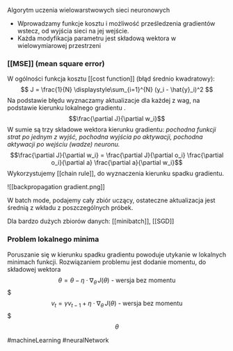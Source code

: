 Algorytm uczenia wielowarstwowych sieci neuronowych

- Wprowadzamy funkcje kosztu i możliwość prześledzenia gradientów wstecz, od wyjścia sieci na jej wejście.
- Każda modyfikacja parametru jest składową wektora w wielowymiarowej przestrzeni

### [[MSE]] (mean square error)

W ogólności funkcja kosztu [[cost function]] (błąd średnio kwadratowy):
$$ J = \frac{1}{N} \displaystyle\sum_{i=1}^{N} (y_i - \hat{y}_i)^2 $$
Na podstawie błędu wyznaczamy aktualizacje dla każdej z wag, na podstawie kierunku lokalnego gradientu .
$$\frac{\partial J}{\partial w_i}$$
W sumie są trzy składowe wektora kierunku gradientu: *pochodna funkcji strat po jednym z wyjść, pochodna wyjścia po aktywacji, pochodna aktywacji po wejściu (wadze) neuronu.*
$$\frac{\partial J}{\partial w_i} = \frac{\partial J}{\partial o_i} \frac{\partial o_i}{\partial a} \frac{\partial a}{\partial w_i}$$
Wykorzystujemy [[chain rule]], do wyznaczenia kierunku spadku gradientu.

![[backpropagation gradient.png]]

W batch mode, podajemy cały zbiór uczący, ostateczne aktualizacja jest średnią z wkładu z poszczególnych próbek.

Dla bardzo dużych zbiorów danych: [[minibatch]], [[SGD]]

### Problem lokalnego minima
Poruszanie się w kierunku spadku gradientu powoduje utykanie w lokalnych minimach funkcji.
Rozwiązaniem problemu jest dodanie momentu, do składowej wektora
$$\theta=\theta-\eta \cdot\nabla_\theta \, J(\theta) \text{ - wersja bez momentu}$$$
$$v_t=\gamma v_{t-1} + \eta \cdot\nabla_\theta \, J(\theta) \text{ - wersja bez momentu}$$ $
$$\theta $$

#machineLearning #neuralNetwork